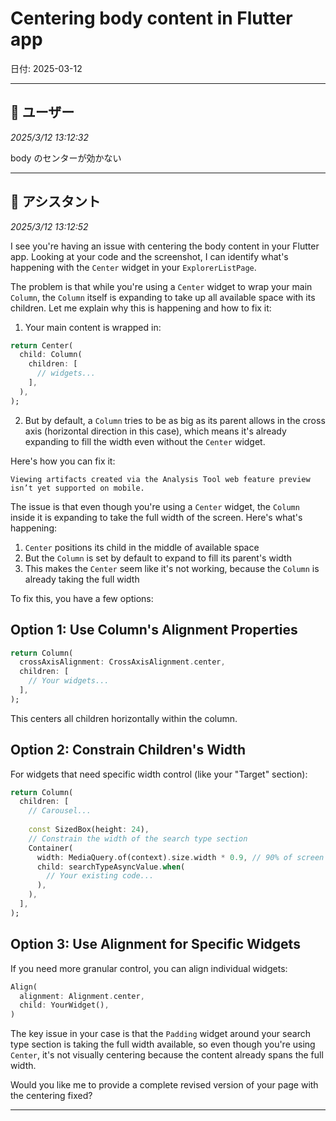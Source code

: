 # Centering body content in Flutter app

日付: 2025-03-12

---

## 👤 ユーザー
*2025/3/12 13:12:32*

body のセンターが効かない

---

## 🤖 アシスタント
*2025/3/12 13:12:52*

I see you're having an issue with centering the body content in your Flutter app. Looking at your code and the screenshot, I can identify what's happening with the `Center` widget in your `ExplorerListPage`.

The problem is that while you're using a `Center` widget to wrap your main `Column`, the `Column` itself is expanding to take up all available space with its children. Let me explain why this is happening and how to fix it:

1. Your main content is wrapped in:
```dart
return Center(
  child: Column(
    children: [
      // widgets...
    ],
  ),
);
```

2. But by default, a `Column` tries to be as big as its parent allows in the cross axis (horizontal direction in this case), which means it's already expanding to fill the width even without the `Center` widget.

Here's how you can fix it:
```
Viewing artifacts created via the Analysis Tool web feature preview isn’t yet supported on mobile.
```



The issue is that even though you're using a `Center` widget, the `Column` inside it is expanding to take the full width of the screen. Here's what's happening:

1. `Center` positions its child in the middle of available space
2. But the `Column` is set by default to expand to fill its parent's width
3. This makes the `Center` seem like it's not working, because the `Column` is already taking the full width

To fix this, you have a few options:

## Option 1: Use Column's Alignment Properties

```dart
return Column(
  crossAxisAlignment: CrossAxisAlignment.center,
  children: [
    // Your widgets...
  ],
);
```

This centers all children horizontally within the column.

## Option 2: Constrain Children's Width

For widgets that need specific width control (like your "Target" section):

```dart
return Column(
  children: [
    // Carousel...
    
    const SizedBox(height: 24),
    // Constrain the width of the search type section
    Container(
      width: MediaQuery.of(context).size.width * 0.9, // 90% of screen width
      child: searchTypeAsyncValue.when(
        // Your existing code...
      ),
    ),
  ],
);
```

## Option 3: Use Alignment for Specific Widgets

If you need more granular control, you can align individual widgets:

```dart
Align(
  alignment: Alignment.center,
  child: YourWidget(),
)
```

The key issue in your case is that the `Padding` widget around your search type section is taking the full width available, so even though you're using `Center`, it's not visually centering because the content already spans the full width.

Would you like me to provide a complete revised version of your page with the centering fixed?

---
